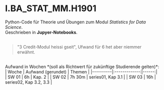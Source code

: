 # I.BA_STAT_MM.H1901
Python-Code für Theorie und Übungen zum Modul *Statistics for Data Science*.<br>
Geschrieben in **Jupyer-Notebooks**.<br>
<br>
> "3 Credit-Modul heissi gseit", Ufwand für 6 het aber niemmer erwähnt.
<br>
Aufwand in Wochen *(soll als Richtwert für zukünftige Studierende gelten)*:
| Woche   |      Aufwand (gerundet)      |  Themen |
|----------|:-------------:|------:|
| SW 01 | 6h | Kap. 2 |
| SW 02 | 7h 30m | series01, Kap 3.1 |
| SW 03 | 16h | series02, Kap 3.2, 3.3 |
